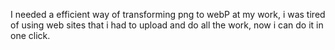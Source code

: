 I needed a efficient way of transforming png to webP at my work, i was tired of using web sites that i  had to upload and do all the work, now i can do it in one click.
